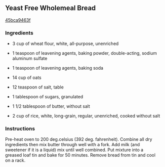 ## Yeast Free Wholemeal Bread

[45bca9463f](http://www.food.com/recipe/yeast-free-wholemeal-bread-56999)

### Ingredients

 - 3 cup of wheat flour, white, all-purpose, unenriched

 - 1 teaspoon of leavening agents, baking powder, double-acting, sodium aluminum sulfate

 - 1 teaspoon of leavening agents, baking soda

 - 14 cup of oats

 - 12 teaspoon of salt, table

 - 1 tablespoon of sugars, granulated

 - 1 1/2 tablespoon of butter, without salt

 - 2 cup of rice, white, long-grain, regular, unenriched, cooked without salt

### Instructions

Pre-heat oven to 200 deg.celsius (392 deg. fahrenheit). Combine all dry ingredients then mix butter through well with a fork. Add milk (and sweetener if it is a liquid) mix until well combined. Put mixture into a greased loaf tin and bake for 50 minutes. Remove bread from tin and cool on a rack.